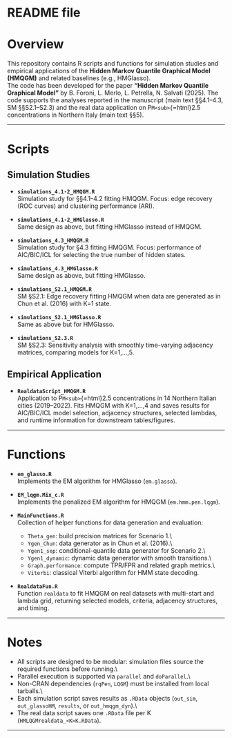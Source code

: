 # README file

# Overview

This repository contains R scripts and functions for simulation studies
and empirical applications of the **Hidden Markov Quantile Graphical
Model (HMQGM)** and related baselines (e.g., HMGlasso).\
The code has been developed for the paper **“Hidden Markov Quantile
Graphical Model”** by B. Foroni, L. Merlo, L. Petrella, N. Salvati
(2025). The code supports the analyses reported in the manuscript (main
text §§4.1–4.3, SM §§S2.1–S2.3) and the real data application on
P`M<sub>`{=html}2.5</sub> concentrations in Northern Italy (main text
§§5).

------------------------------------------------------------------------

# Scripts

## Simulation Studies

-   **`simulations_4.1-2_HMQGM.R`**\
    Simulation study for §§4.1–4.2 fitting HMQGM. Focus: edge recovery
    (ROC curves) and clustering performance (ARI).

-   **`simulations_4.1-2_HMGlasso.R`**\
    Same design as above, but fitting HMGlasso instead of HMQGM.

-   **`simulations_4.3_HMQGM.R`**\
    Simulation study for §4.3 fitting HMQGM. Focus: performance of
    AIC/BIC/ICL for selecting the true number of hidden states.

-   **`simulations_4.3_HMGlasso.R`**\
    Same design as above, but fitting HMGlasso.

-   **`simulations_S2.1_HMQGM.R`**\
    SM §S2.1: Edge recovery fitting HMQGM when data are generated as in
    Chun et al. (2016) with K=1 state.

-   **`simulations_S2.1_HMGlasso.R`**\
    Same as above but for HMGlasso.

-   **`simulations_S2.3.R`**\
    SM §S2.3: Sensitivity analysis with smoothly time-varying adjacency
    matrices, comparing models for K=1,…,5.

## Empirical Application

-   **`RealdataScript_HMQGM.R`**\
    Application to P`M<sub>`{=html}2.5</sub> concentrations in 14 Northern Italian
    cities (2019–2022). Fits HMQGM with K=1,…,4 and saves results for
    AIC/BIC/ICL model selection, adjacency structures, selected lambdas,
    and runtime information for downstream tables/figures.

------------------------------------------------------------------------

# Functions

-   **`em_glasso.R`**\
    Implements the EM algorithm for HMGlasso (`em.glasso`).

-   **`EM_lqgm.Mix_c.R`**\
    Implements the penalized EM algorithm for HMQGM (`em.hmm.pen.lqgm`).

-   **`MainFunctions.R`**\
    Collection of helper functions for data generation and evaluation:

    -   `Theta_gen`: build precision matrices for Scenario 1.\
    -   `Ygen_Chun`: data generator as in Chun et al. (2016).\
    -   `Ygen1_sep`: conditional-quantile data generator for Scenario
        2.\
    -   `Ygen1_dynamic`: dynamic data generator with smooth
        transitions.\
    -   `Graph.performance`: compute TPR/FPR and related graph metrics.\
    -   `Viterbi`: classical Viterbi algorithm for HMM state decoding.

-   **`RealdataFun.R`**\
    Function `realdata` to fit HMQGM on real datasets with multi-start
    and lambda grid, returning selected models, criteria, adjacency
    structures, and timing.

------------------------------------------------------------------------

# Notes

-   All scripts are designed to be modular: simulation files source the
    required functions before running.\
-   Parallel execution is supported via `parallel` and `doParallel`.\
-   Non-CRAN dependencies (`rqPen`, `LQGM`) must be installed from local
    tarballs.\
-   Each simulation script saves results as `.RData` objects (`out_sim`,
    `out_glassoHM`, `results`, or `out_hmqgm_dyn`).\
-   The real data script saves one `.RData` file per K
    (`HMLQGMrealdata_<K>K.RData`).

------------------------------------------------------------------------
